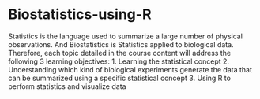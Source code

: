 # Biostatistics-using-R
Statistics is the language used to summarize a large number of physical observations. And Biostatistics is Statistics applied to biological data. Therefore, each topic detailed in the course content will address the following 3 learning objectives:  1. Learning the statistical concept  2. Understanding which kind of biological experiments generate the data that can be summarized using a specific statistical concept  3. Using R to perform statistics and visualize data
